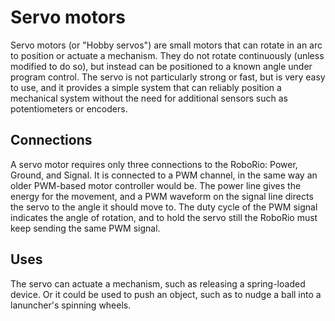 # Servo motors
Servo motors (or "Hobby servos") are small motors that can rotate in an arc to position or actuate a mechanism. They do not rotate continuously (unless modified to do so), but instead can be positioned to a known angle under program control. The servo is not particularly strong or fast, but is very easy to use, and it provides a simple system that can reliably position a mechanical system without the need for additional sensors such as potentiometers or encoders.

## Connections
A servo motor requires only three connections to the RoboRio: Power, Ground, and Signal. It is connected to a PWM channel, in the same way an older PWM-based motor controller would be. The power line gives the energy for the movement, and a PWM waveform on the signal line directs the servo to the angle it should move to. The duty cycle of the PWM signal indicates the angle of rotation, and to hold the servo still the RoboRio must keep sending the same PWM signal.

## Uses
The servo can actuate a mechanism, such as releasing a spring-loaded device. Or it could be used to push an object, such as to nudge a ball into a lanuncher's spinning wheels.
